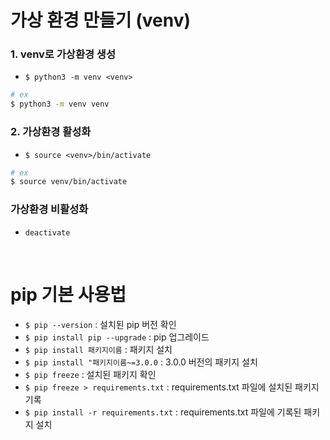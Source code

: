 # 가상 환경 만들기 (venv)

### 1. venv로 가상환경 생성
- `$ python3 -m venv <venv>`
```bash
# ex
$ python3 -m venv venv
```

### 2. 가상환경 활성화
- `$ source <venv>/bin/activate`
``` bash
# ex
$ source venv/bin/activate
```

### 가상환경 비활성화
- `deactivate`

<br>

# pip 기본 사용법
- `$ pip --version` : 설치된 pip 버전 확인
- `$ pip install pip --upgrade` : pip 업그레이드
- `$ pip install 패키지이름` : 패키지 설치
- `$ pip install "패키지이름~=3.0.0` : 3.0.0 버전의 패키지 설치
- `$ pip freeze` : 설치된 패키지 확인
- `$ pip freeze > requirements.txt` : requirements.txt 파일에 설치된 패키지 기록
- `$ pip install -r requirements.txt` : requirements.txt 파일에 기록된 패키지 설치